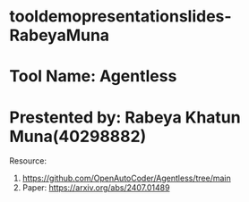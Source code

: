 # tooldemopresentationslides-RabeyaMuna

# Tool Name: Agentless

# Prestented by: Rabeya Khatun Muna(40298882) 

Resource:
1. https://github.com/OpenAutoCoder/Agentless/tree/main
2. Paper: https://arxiv.org/abs/2407.01489
